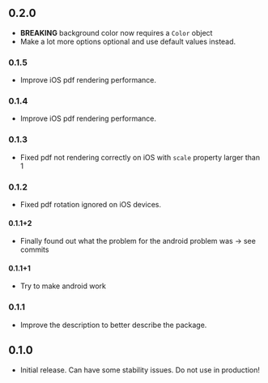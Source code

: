 ## 0.2.0

- **BREAKING** background color now requires a `Color` object
- Make a lot more options optional and use default values instead.

### 0.1.5

- Improve iOS pdf rendering performance.

### 0.1.4

- Improve iOS pdf rendering performance.

### 0.1.3

- Fixed pdf not rendering correctly on iOS with `scale` property larger than 1

### 0.1.2

- Fixed pdf rotation ignored on iOS devices.

#### 0.1.1+2

- Finally found out what the problem for the android problem was -> see commits

#### 0.1.1+1

- Try to make android work

### 0.1.1

- Improve the description to better describe the package.

## 0.1.0

- Initial release. Can have some stability issues. Do not use in production!
